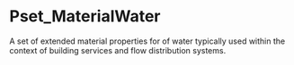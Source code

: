 # Pset_MaterialWater

A set of extended material properties for of water typically used within the context of building services and flow distribution systems.<!-- end of definition -->
